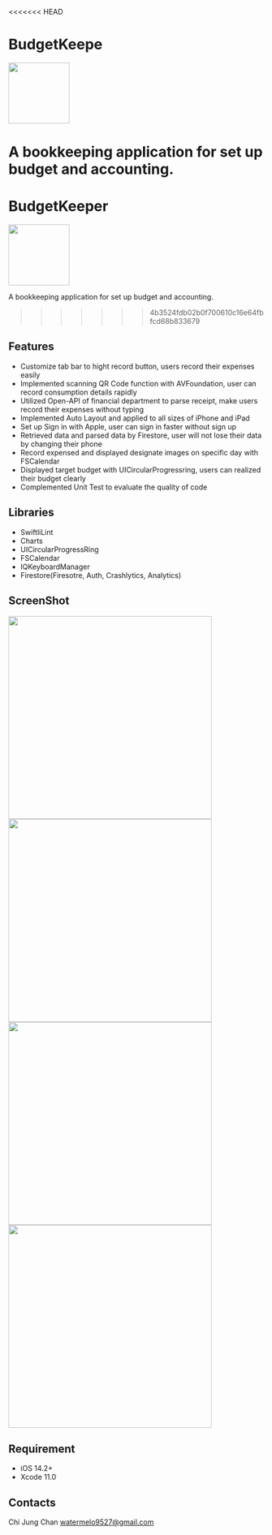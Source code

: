 <<<<<<< HEAD
#  BudgetKeepe

[<img src="https://raw.githubusercontent.com/Volorf/Badges/master/App%20Store/App%20Store%20Badge.png" width=120/>](https://apps.apple.com/tw/app/budgetkeeper/id1546584133 "") 

A bookkeeping application for set up budget and accounting.
=======
#  BudgetKeeper 

[<img src="https://raw.githubusercontent.com/Volorf/Badges/master/App%20Store/App%20Store%20Badge.png" width=120/>](https://apps.apple.com/tw/app/budgetkeeper/id1546584133 "") 

  A bookkeeping application for set up budget and accounting.
>>>>>>> 4b3524fdb02b0f700610c16e64fbfcd68b833679

## Features

- Customize tab bar to hight record button, users record their expenses easily 
- Implemented scanning QR Code function with AVFoundation, user can record consumption details rapidly 
- Utilized Open-API of financial department to parse receipt, make users record their expenses without typing
- Implemented Auto Layout and applied to all sizes of iPhone and iPad
- Set up Sign in with Apple, user can sign in faster without sign up
- Retrieved data and parsed data by Firestore, user will not lose their data by changing their phone
- Record expensed and displayed designate images on specific day with FSCalendar
- Displayed target budget with UICircularProgressring, users can realized their    budget clearly
- Complemented Unit Test to evaluate the quality of code

## Libraries

- SwiftliLint
- Charts
- UICircularProgressRing
- FSCalendar
- IQKeyboardManager
- Firestore(Firesotre, Auth, Crashlytics, Analytics)

## ScreenShot

<img src="https://raw.githubusercontent.com/watermelon9527/Budget/developer/BudgetImage/1_iphone12black_portrait.png" width=400/> <img src="https://github.com/watermelon9527/Budget/blob/developer/BudgetImage/2_iphone12black_portrait.png" width=400/>
<img src="https://raw.githubusercontent.com/watermelon9527/Budget/developer/BudgetImage/3_iphone12black_portrait.png" width=400/> <img src="https://raw.githubusercontent.com/watermelon9527/Budget/developer/BudgetImage/4_iphone12black_portrait.png" width=400/>





## Requirement

- iOS 14.2+
- Xcode 11.0

## 

## Contacts

Chi Jung Chan watermelo9527@gmail.com
